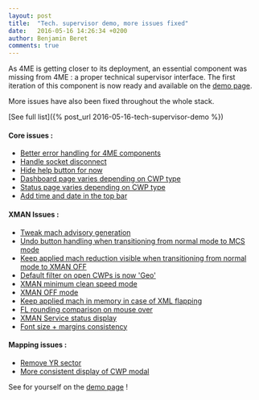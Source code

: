 ```yaml
---
layout: post
title:  "Tech. supervisor demo, more issues fixed"
date:   2016-05-16 14:26:34 +0200
author: Benjamin Beret
comments: true
---
```

As 4ME is getting closer to its deployment, an essential component was missing from 4ME : a proper technical supervisor interface. The first iteration of this component is now ready and available on the [demo page]({{site.baseurl}}/demo/).

More issues have also been fixed throughout the whole stack.

[See full list]({% post_url 2016-05-16-tech-supervisor-demo %})
<!--more-->

#### Core issues :
- [Better error handling for 4ME components](https://github.com/devteamreims/4ME/issues/41)
- [Handle socket disconnect](https://github.com/devteamreims/4ME/issues/8)
- [Hide help button for now](https://github.com/devteamreims/4ME/issues/52)
- [Dashboard page varies depending on CWP type](https://github.com/devteamreims/4ME/issues/50)
- [Status page varies depending on CWP type](https://github.com/devteamreims/4ME/issues/48)
- [Add time and date in the top bar](https://github.com/devteamreims/4ME/issues/51)

#### XMAN Issues :
- [Tweak mach advisory generation](https://github.com/devteamreims/4ME/issues/33)
- [Undo button handling when transitioning from normal mode to MCS mode](https://github.com/devteamreims/4ME/issues/34)
- [Keep applied mach reduction visible when transitioning from normal mode to XMAN OFF](https://github.com/devteamreims/4ME/issues/38)
- [Default filter on open CWPs is now 'Geo'](https://github.com/devteamreims/4ME/issues/36)
- [XMAN minimum clean speed mode](https://github.com/devteamreims/4ME/issues/11)
- [XMAN OFF mode](https://github.com/devteamreims/4ME/issues/26)
- [Keep applied mach in memory in case of XML flapping](https://github.com/devteamreims/4ME/issues/37)
- [FL rounding comparison on mouse over](https://github.com/devteamreims/4ME/issues/39)
- [XMAN Service status display](https://github.com/devteamreims/4ME/issues/48)
- [Font size + margins consistency](https://github.com/devteamreims/4ME/issues/6)

#### Mapping issues :
- [Remove YR sector](https://github.com/devteamreims/4ME/issues/42)
- [More consistent display of CWP modal](https://github.com/devteamreims/4ME/issues/43)

See for yourself on the [demo page](demo-page) !

